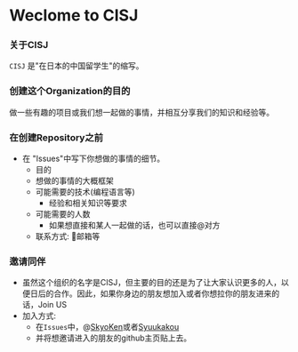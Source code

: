 # Weclome to CISJ
### 关于CISJ
`CISJ` 是"在日本的中国留学生"的缩写。

### 创建这个Organization的目的
做一些有趣的项目或我们想一起做的事情，并相互分享我们的知识和经验等。

### 在创建Repository之前
- 在 "Issues"中写下你想做的事情的细节。
   - 目的
   - 想做的事情的大概框架
   - 可能需要的技术(编程语言等)
     - 经验和相关知识等要求
   - 可能需要的人数
     - 如果想直接和某人一起做的话，也可以直接@对方
   - 联系方式: :e-mail:邮箱等

### 邀请同伴
- 虽然这个组织的名字是CISJ，但主要的目的还是为了让大家认识更多的人，以便日后的合作。因此，如果你身边的朋友想加入或者你想拉你的朋友进来的话，Join US
- 加入方式:
  - 在`Issues`中，@[SkyoKen](https://github.com/SkyoKen)或者[Syuukakou](https://github.com/Syuukakou)
  - 并将想邀请进入的朋友的github主页贴上去。
